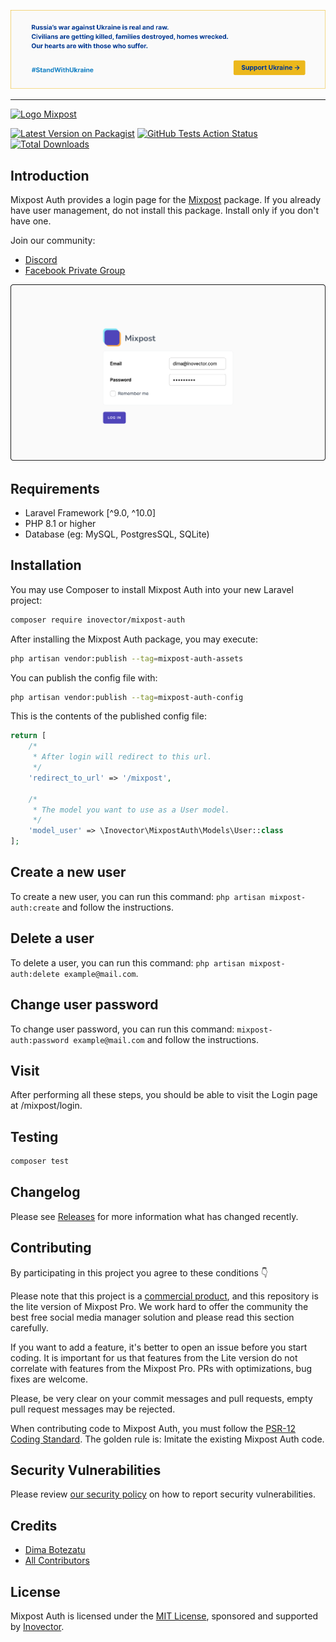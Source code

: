 [<img src="./art/standwithua.png" />](https://supportukrainenow.org)

* * *

[<img src="https://raw.githubusercontent.com/inovector/mixpost/main/art/logo.svg" alt="Logo Mixpost" />](https://mixpost.app)

[![Latest Version on Packagist](https://img.shields.io/packagist/v/inovector/mixpost-auth.svg?style=flat-square)](https://packagist.org/packages/inovector/mixpost-auth)
[![GitHub Tests Action Status](https://img.shields.io/github/workflow/status/inovector/mixpost-auth/run-tests?label=tests)](https://github.com/inovector/mixpost-auth/actions?query=workflow%3Arun-tests+branch%3Amain)
[![Total Downloads](https://img.shields.io/packagist/dt/inovector/mixpost-auth.svg?style=flat-square)](https://packagist.org/packages/inovector/mixpost-auth)

## Introduction

Mixpost Auth provides a login page for the [Mixpost](https://github.com/inovector/mixpost) package. If you already have user management, do not install this package. Install only if you don't have one.

Join our community:

- [Discord](https://discord.gg/5YdseZnK2Z)
- [Facebook Private Group](https://www.facebook.com/groups/inovector)

[<img src="./art/cover.png" />](https://mixpost.app)

## Requirements

* Laravel Framework [^9.0, ^10.0]
* PHP 8.1 or higher
* Database (eg: MySQL, PostgresSQL, SQLite)

## Installation

You may use Composer to install Mixpost Auth into your new Laravel project:

```bash
composer require inovector/mixpost-auth
```

After installing the Mixpost Auth package, you may execute:

```bash
php artisan vendor:publish --tag=mixpost-auth-assets
```

You can publish the config file with:

```bash
php artisan vendor:publish --tag=mixpost-auth-config
```

This is the contents of the published config file:

```php
return [
    /*
     * After login will redirect to this url.
     */
    'redirect_to_url' => '/mixpost',

    /*
     * The model you want to use as a User model.
     */
    'model_user' => \Inovector\MixpostAuth\Models\User::class
];
```

## Create a new user

To create a new user, you can run this command: `php artisan mixpost-auth:create` and follow the instructions.

## Delete a user

To delete a user, you can run this command: `php artisan mixpost-auth:delete example@mail.com`.

## Change user password

To change user password, you can run this command: `mixpost-auth:password example@mail.com` and follow the instructions.

## Visit

After performing all these steps, you should be able to visit the Login page at /mixpost/login.

## Testing

```bash
composer test
```

## Changelog

Please see [Releases](../../releases) for more information what has changed recently.

## Contributing

By participating in this project you agree to these conditions 👇

Please note that this project is a [commercial product](https://mixpost.app/), and this repository is the lite version
of Mixpost Pro. We work hard to offer the community the best free social media manager solution and please read this
section carefully.

If you want to add a feature, it's better to open an issue before you start coding. It is important for us that features
from the Lite version do not correlate with features from the Mixpost Pro. PRs with optimizations, bug fixes are
welcome.

Please, be very clear on your commit messages and pull requests, empty pull request messages may be rejected.

When contributing code to Mixpost Auth, you must follow
the [PSR-12 Coding Standard](https://github.com/php-fig/fig-standards/blob/master/accepted/PSR-12-extended-coding-style-guide.md).
The golden rule is: Imitate the existing Mixpost Auth code.

## Security Vulnerabilities

Please review [our security policy](../../security/policy) on how to report security vulnerabilities.

## Credits

- [Dima Botezatu](https://github.com/lao9s)
- [All Contributors](../../contributors)

## License

Mixpost Auth is licensed under the [MIT License](LICENSE.md), sponsored and supported by [Inovector](https://inovector.com).
